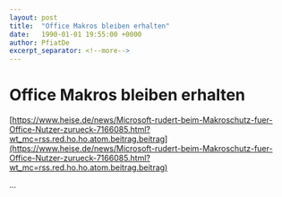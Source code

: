 ```yaml
---
layout: post
title:  "Office Makros bleiben erhalten"
date:   1990-01-01 19:55:00 +0000
author: PfiatDe
excerpt_separator: <!--more-->
---
```


# Office Makros bleiben erhalten

[https://www.heise.de/news/Microsoft-rudert-beim-Makroschutz-fuer-Office-Nutzer-zurueck-7166085.html?wt_mc=rss.red.ho.ho.atom.beitrag.beitrag](https://www.heise.de/news/Microsoft-rudert-beim-Makroschutz-fuer-Office-Nutzer-zurueck-7166085.html?wt_mc=rss.red.ho.ho.atom.beitrag.beitrag)

...
<!--more-->
